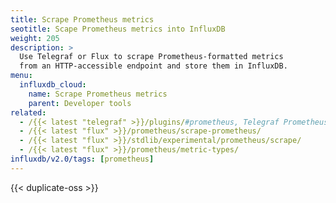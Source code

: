 ```yaml
---
title: Scrape Prometheus metrics
seotitle: Scape Prometheus metrics into InfluxDB
weight: 205
description: >
  Use Telegraf or Flux to scrape Prometheus-formatted metrics
  from an HTTP-accessible endpoint and store them in InfluxDB.
menu:
  influxdb_cloud:
    name: Scrape Prometheus metrics
    parent: Developer tools
related:
  - /{{< latest "telegraf" >}}/plugins/#prometheus, Telegraf Prometheus input plugin
  - /{{< latest "flux" >}}/prometheus/scrape-prometheus/
  - /{{< latest "flux" >}}/stdlib/experimental/prometheus/scrape/
  - /{{< latest "flux" >}}/prometheus/metric-types/
influxdb/v2.0/tags: [prometheus]
---
```


{{< duplicate-oss >}}
